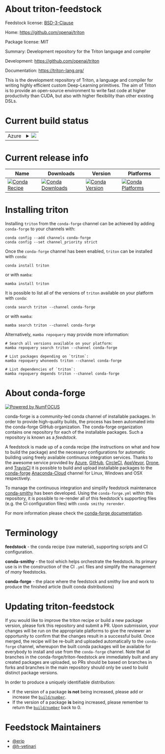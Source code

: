 About triton-feedstock
======================

Feedstock license: [BSD-3-Clause](https://github.com/conda-forge/triton-feedstock/blob/main/LICENSE.txt)

Home: https://github.com/openai/triton

Package license: MIT

Summary: Development repository for the Triton language and compiler

Development: https://github.com/openai/triton

Documentation: https://triton-lang.org/

This is the development repository of Triton, a language and compiler for writing highly efficient custom Deep-Learning primitives.
The aim of Triton is to provide an open-source environment to write fast code at higher productivity than CUDA, but also with higher flexibility than other existing DSLs.


Current build status
====================


<table>
    
  <tr>
    <td>Azure</td>
    <td>
      <details>
        <summary>
          <a href="https://dev.azure.com/conda-forge/feedstock-builds/_build/latest?definitionId=15875&branchName=main">
            <img src="https://dev.azure.com/conda-forge/feedstock-builds/_apis/build/status/triton-feedstock?branchName=main">
          </a>
        </summary>
        <table>
          <thead><tr><th>Variant</th><th>Status</th></tr></thead>
          <tbody><tr>
              <td>linux_64_cuda_compiler_version11.0cxx_compiler_version9python3.10.____cpython</td>
              <td>
                <a href="https://dev.azure.com/conda-forge/feedstock-builds/_build/latest?definitionId=15875&branchName=main">
                  <img src="https://dev.azure.com/conda-forge/feedstock-builds/_apis/build/status/triton-feedstock?branchName=main&jobName=linux&configuration=linux%20linux_64_cuda_compiler_version11.0cxx_compiler_version9python3.10.____cpython" alt="variant">
                </a>
              </td>
            </tr><tr>
              <td>linux_64_cuda_compiler_version11.0cxx_compiler_version9python3.8.____cpython</td>
              <td>
                <a href="https://dev.azure.com/conda-forge/feedstock-builds/_build/latest?definitionId=15875&branchName=main">
                  <img src="https://dev.azure.com/conda-forge/feedstock-builds/_apis/build/status/triton-feedstock?branchName=main&jobName=linux&configuration=linux%20linux_64_cuda_compiler_version11.0cxx_compiler_version9python3.8.____cpython" alt="variant">
                </a>
              </td>
            </tr><tr>
              <td>linux_64_cuda_compiler_version11.0cxx_compiler_version9python3.9.____cpython</td>
              <td>
                <a href="https://dev.azure.com/conda-forge/feedstock-builds/_build/latest?definitionId=15875&branchName=main">
                  <img src="https://dev.azure.com/conda-forge/feedstock-builds/_apis/build/status/triton-feedstock?branchName=main&jobName=linux&configuration=linux%20linux_64_cuda_compiler_version11.0cxx_compiler_version9python3.9.____cpython" alt="variant">
                </a>
              </td>
            </tr><tr>
              <td>linux_64_cuda_compiler_version11.1cxx_compiler_version10python3.10.____cpython</td>
              <td>
                <a href="https://dev.azure.com/conda-forge/feedstock-builds/_build/latest?definitionId=15875&branchName=main">
                  <img src="https://dev.azure.com/conda-forge/feedstock-builds/_apis/build/status/triton-feedstock?branchName=main&jobName=linux&configuration=linux%20linux_64_cuda_compiler_version11.1cxx_compiler_version10python3.10.____cpython" alt="variant">
                </a>
              </td>
            </tr><tr>
              <td>linux_64_cuda_compiler_version11.1cxx_compiler_version10python3.8.____cpython</td>
              <td>
                <a href="https://dev.azure.com/conda-forge/feedstock-builds/_build/latest?definitionId=15875&branchName=main">
                  <img src="https://dev.azure.com/conda-forge/feedstock-builds/_apis/build/status/triton-feedstock?branchName=main&jobName=linux&configuration=linux%20linux_64_cuda_compiler_version11.1cxx_compiler_version10python3.8.____cpython" alt="variant">
                </a>
              </td>
            </tr><tr>
              <td>linux_64_cuda_compiler_version11.1cxx_compiler_version10python3.9.____cpython</td>
              <td>
                <a href="https://dev.azure.com/conda-forge/feedstock-builds/_build/latest?definitionId=15875&branchName=main">
                  <img src="https://dev.azure.com/conda-forge/feedstock-builds/_apis/build/status/triton-feedstock?branchName=main&jobName=linux&configuration=linux%20linux_64_cuda_compiler_version11.1cxx_compiler_version10python3.9.____cpython" alt="variant">
                </a>
              </td>
            </tr><tr>
              <td>linux_64_cuda_compiler_version11.2cxx_compiler_version10python3.10.____cpython</td>
              <td>
                <a href="https://dev.azure.com/conda-forge/feedstock-builds/_build/latest?definitionId=15875&branchName=main">
                  <img src="https://dev.azure.com/conda-forge/feedstock-builds/_apis/build/status/triton-feedstock?branchName=main&jobName=linux&configuration=linux%20linux_64_cuda_compiler_version11.2cxx_compiler_version10python3.10.____cpython" alt="variant">
                </a>
              </td>
            </tr><tr>
              <td>linux_64_cuda_compiler_version11.2cxx_compiler_version10python3.8.____cpython</td>
              <td>
                <a href="https://dev.azure.com/conda-forge/feedstock-builds/_build/latest?definitionId=15875&branchName=main">
                  <img src="https://dev.azure.com/conda-forge/feedstock-builds/_apis/build/status/triton-feedstock?branchName=main&jobName=linux&configuration=linux%20linux_64_cuda_compiler_version11.2cxx_compiler_version10python3.8.____cpython" alt="variant">
                </a>
              </td>
            </tr><tr>
              <td>linux_64_cuda_compiler_version11.2cxx_compiler_version10python3.9.____cpython</td>
              <td>
                <a href="https://dev.azure.com/conda-forge/feedstock-builds/_build/latest?definitionId=15875&branchName=main">
                  <img src="https://dev.azure.com/conda-forge/feedstock-builds/_apis/build/status/triton-feedstock?branchName=main&jobName=linux&configuration=linux%20linux_64_cuda_compiler_version11.2cxx_compiler_version10python3.9.____cpython" alt="variant">
                </a>
              </td>
            </tr>
          </tbody>
        </table>
      </details>
    </td>
  </tr>
</table>

Current release info
====================

| Name | Downloads | Version | Platforms |
| --- | --- | --- | --- |
| [![Conda Recipe](https://img.shields.io/badge/recipe-triton-green.svg)](https://anaconda.org/conda-forge/triton) | [![Conda Downloads](https://img.shields.io/conda/dn/conda-forge/triton.svg)](https://anaconda.org/conda-forge/triton) | [![Conda Version](https://img.shields.io/conda/vn/conda-forge/triton.svg)](https://anaconda.org/conda-forge/triton) | [![Conda Platforms](https://img.shields.io/conda/pn/conda-forge/triton.svg)](https://anaconda.org/conda-forge/triton) |

Installing triton
=================

Installing `triton` from the `conda-forge` channel can be achieved by adding `conda-forge` to your channels with:

```
conda config --add channels conda-forge
conda config --set channel_priority strict
```

Once the `conda-forge` channel has been enabled, `triton` can be installed with `conda`:

```
conda install triton
```

or with `mamba`:

```
mamba install triton
```

It is possible to list all of the versions of `triton` available on your platform with `conda`:

```
conda search triton --channel conda-forge
```

or with `mamba`:

```
mamba search triton --channel conda-forge
```

Alternatively, `mamba repoquery` may provide more information:

```
# Search all versions available on your platform:
mamba repoquery search triton --channel conda-forge

# List packages depending on `triton`:
mamba repoquery whoneeds triton --channel conda-forge

# List dependencies of `triton`:
mamba repoquery depends triton --channel conda-forge
```


About conda-forge
=================

[![Powered by
NumFOCUS](https://img.shields.io/badge/powered%20by-NumFOCUS-orange.svg?style=flat&colorA=E1523D&colorB=007D8A)](https://numfocus.org)

conda-forge is a community-led conda channel of installable packages.
In order to provide high-quality builds, the process has been automated into the
conda-forge GitHub organization. The conda-forge organization contains one repository
for each of the installable packages. Such a repository is known as a *feedstock*.

A feedstock is made up of a conda recipe (the instructions on what and how to build
the package) and the necessary configurations for automatic building using freely
available continuous integration services. Thanks to the awesome service provided by
[Azure](https://azure.microsoft.com/en-us/services/devops/), [GitHub](https://github.com/),
[CircleCI](https://circleci.com/), [AppVeyor](https://www.appveyor.com/),
[Drone](https://cloud.drone.io/welcome), and [TravisCI](https://travis-ci.com/)
it is possible to build and upload installable packages to the
[conda-forge](https://anaconda.org/conda-forge) [Anaconda-Cloud](https://anaconda.org/)
channel for Linux, Windows and OSX respectively.

To manage the continuous integration and simplify feedstock maintenance
[conda-smithy](https://github.com/conda-forge/conda-smithy) has been developed.
Using the ``conda-forge.yml`` within this repository, it is possible to re-render all of
this feedstock's supporting files (e.g. the CI configuration files) with ``conda smithy rerender``.

For more information please check the [conda-forge documentation](https://conda-forge.org/docs/).

Terminology
===========

**feedstock** - the conda recipe (raw material), supporting scripts and CI configuration.

**conda-smithy** - the tool which helps orchestrate the feedstock.
                   Its primary use is in the construction of the CI ``.yml`` files
                   and simplify the management of *many* feedstocks.

**conda-forge** - the place where the feedstock and smithy live and work to
                  produce the finished article (built conda distributions)


Updating triton-feedstock
=========================

If you would like to improve the triton recipe or build a new
package version, please fork this repository and submit a PR. Upon submission,
your changes will be run on the appropriate platforms to give the reviewer an
opportunity to confirm that the changes result in a successful build. Once
merged, the recipe will be re-built and uploaded automatically to the
`conda-forge` channel, whereupon the built conda packages will be available for
everybody to install and use from the `conda-forge` channel.
Note that all branches in the conda-forge/triton-feedstock are
immediately built and any created packages are uploaded, so PRs should be based
on branches in forks and branches in the main repository should only be used to
build distinct package versions.

In order to produce a uniquely identifiable distribution:
 * If the version of a package **is not** being increased, please add or increase
   the [``build/number``](https://docs.conda.io/projects/conda-build/en/latest/resources/define-metadata.html#build-number-and-string).
 * If the version of a package **is** being increased, please remember to return
   the [``build/number``](https://docs.conda.io/projects/conda-build/en/latest/resources/define-metadata.html#build-number-and-string)
   back to 0.

Feedstock Maintainers
=====================

* [@erip](https://github.com/erip/)
* [@h-vetinari](https://github.com/h-vetinari/)

